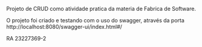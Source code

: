 Projeto de CRUD como atividade pratica da materia de Fabrica de Software.

O projeto foi criado e testando com o uso do swagger, através da porta http://localhost:8080/swagger-ui/index.html#/

RA 23227369-2